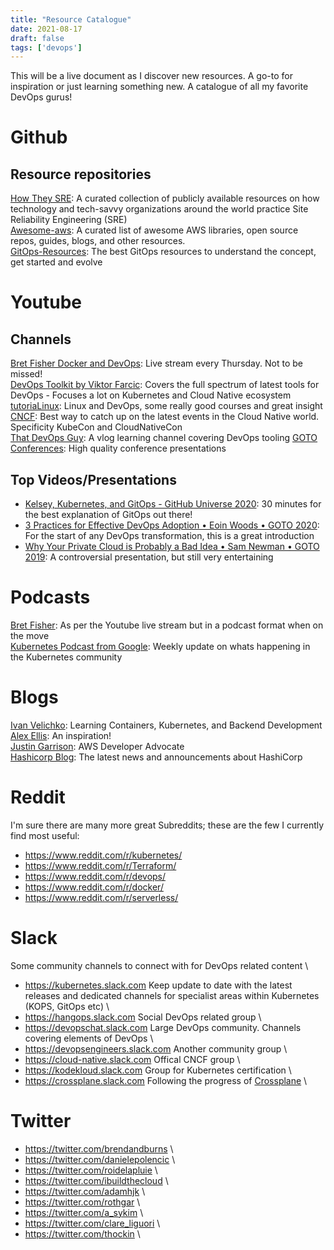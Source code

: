 ```yaml
---
title: "Resource Catalogue"
date: 2021-08-17
draft: false
tags: ['devops']
---
```


This will be a live document as I discover new resources. A go-to for inspiration or just learning something new.
A catalogue of all my favorite DevOps gurus!


# Github
## Resource repositories
[How They SRE](https://github.com/upgundecha/howtheysre): A curated collection of publicly available resources on how technology and tech-savvy organizations around the world practice Site Reliability Engineering (SRE)\
[Awesome-aws](https://github.com/donnemartin/awesome-aws): A curated list of awesome AWS libraries, open source repos, guides, blogs, and other resources.\
[GitOps-Resources](https://github.com/microtica/gitops-resources): The best GitOps resources to understand the concept, get started and evolve

# Youtube

## Channels

[Bret Fisher Docker and DevOps](https://www.youtube.com/c/BretFisherDockerandDevOps/videos): Live stream every Thursday. Not to be missed!\
[DevOps Toolkit by Viktor Farcic](https://www.youtube.com/c/DevOpsToolkit/featured): Covers the full spectrum of latest tools for DevOps - Focuses a lot on Kubernetes and Cloud Native ecosystem \
[tutoriaLinux](https://www.youtube.com/c/tutoriaLinux/featured): Linux and DevOps, some really good courses and great insight\
[CNCF](https://www.youtube.com/c/cloudnativefdn/videos): Best way to catch up on the latest events in the Cloud Native world. Specificity KubeCon and CloudNativeCon\
[That DevOps Guy](https://www.youtube.com/user/Kamakazihoer): A vlog learning channel covering DevOps tooling
[GOTO Conferences](https://www.youtube.com/c/GotoConferences/videos): High quality conference presentations


## Top Videos/Presentations
- [Kelsey, Kubernetes, and GitOps - GitHub Universe 2020](https://www.youtube.com/watch?v=yIAa5wHsfw4): 30 minutes for the best explanation of GitOps out there!
- [3 Practices for Effective DevOps Adoption • Eoin Woods • GOTO 2020](https://www.youtube.com/watch?v=MCPrtYxuVPU): For the start of any DevOps transformation, this is a great introduction
- [Why Your Private Cloud is Probably a Bad Idea • Sam Newman • GOTO 2019](https://www.youtube.com/watch?v=MbaPtzSuQII&t): A controversial presentation, but still very entertaining 

# Podcasts
[Bret Fisher](https://open.spotify.com/show/2q5GOLTmNGpHYmrrZ0Ik73): As per the Youtube live stream but in a podcast format when on the move\
[Kubernetes Podcast from Google](https://open.spotify.com/show/0AsnxlMtXRUEeZkIO0ScpJ): Weekly update on whats happening in the Kubernetes community

# Blogs
[Ivan Velichko](https://iximiuz.com/en/): Learning Containers, Kubernetes, and Backend Development \
[Alex Ellis](https://blog.alexellis.io/): An inspiration! \
[Justin Garrison](https://www.justingarrison.com/blog/): AWS Developer Advocate \
[Hashicorp Blog](https://www.hashicorp.com/blog): The latest news and announcements about HashiCorp

# Reddit
I'm sure there are many more great Subreddits; these are the few I currently find most useful:
- https://www.reddit.com/r/kubernetes/
- https://www.reddit.com/r/Terraform/
- https://www.reddit.com/r/devops/
- https://www.reddit.com/r/docker/
- https://www.reddit.com/r/serverless/


# Slack
Some community channels to connect with for DevOps related content \
- https://kubernetes.slack.com Keep update to date with the latest releases and dedicated channels for specialist areas within Kubernetes (KOPS, GitOps etc) \
- https://hangops.slack.com Social DevOps related group \
- https://devopschat.slack.com Large DevOps community. Channels covering elements of DevOps \
- https://devopsengineers.slack.com Another community group \
- https://cloud-native.slack.com Offical CNCF group \
- https://kodekloud.slack.com Group for Kubernetes certification \
- https://crossplane.slack.com Following the progress of [Crossplane](https://crossplane.io/) \


# Twitter
- https://twitter.com/brendandburns \
- https://twitter.com/danielepolencic \
- https://twitter.com/roidelapluie \
- https://twitter.com/ibuildthecloud \
- https://twitter.com/adamhjk \
- https://twitter.com/rothgar \
- https://twitter.com/a_sykim \
- https://twitter.com/clare_liguori \
- https://twitter.com/thockin \
